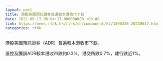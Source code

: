```yaml
---
layout: post
title: 港股美國預託證券普遍較本港收市下跌
date: 2021-06-17 06:04:17.000000000 +08:00
link: https://news.rthk.hk/rthk/ch/component/k2/1596236-20210617.htm
categories: rthk
---
```


港股美國預託證券（ADR）普遍較本港收市下跌。

滙控及騰訊ADR較本港收市跌約0.3%，港交所跌0.7%，建行跌近1%。
